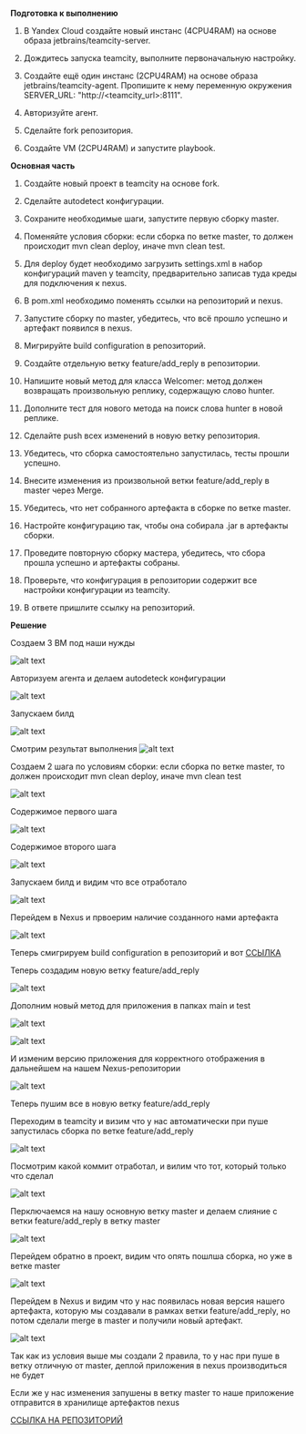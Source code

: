 **Подготовка к выполнению**

1. В Yandex Cloud создайте новый инстанс (4CPU4RAM) на основе образа jetbrains/teamcity-server.

2. Дождитесь запуска teamcity, выполните первоначальную настройку.

3. Создайте ещё один инстанс (2CPU4RAM) на основе образа jetbrains/teamcity-agent. Пропишите к нему переменную окружения SERVER_URL: "http://<teamcity_url>:8111".

4. Авторизуйте агент.

5. Сделайте fork репозитория.

6. Создайте VM (2CPU4RAM) и запустите playbook.


**Основная часть**

1. Создайте новый проект в teamcity на основе fork.

2. Сделайте autodetect конфигурации.

3. Сохраните необходимые шаги, запустите первую сборку master.

4. Поменяйте условия сборки: если сборка по ветке master, то должен происходит mvn clean deploy, иначе mvn clean test.

5. Для deploy будет необходимо загрузить settings.xml в набор конфигураций maven у teamcity, предварительно записав туда креды для подключения к nexus.

6. В pom.xml необходимо поменять ссылки на репозиторий и nexus.

7. Запустите сборку по master, убедитесь, что всё прошло успешно и артефакт появился в nexus.

8. Мигрируйте build configuration в репозиторий.

9. Создайте отдельную ветку feature/add_reply в репозитории.

10. Напишите новый метод для класса Welcomer: метод должен возвращать произвольную реплику, содержащую слово hunter.

11. Дополните тест для нового метода на поиск слова hunter в новой реплике.

12. Сделайте push всех изменений в новую ветку репозитория.

13. Убедитесь, что сборка самостоятельно запустилась, тесты прошли успешно.

14. Внесите изменения из произвольной ветки feature/add_reply в master через Merge.

15. Убедитесь, что нет собранного артефакта в сборке по ветке master.

16. Настройте конфигурацию так, чтобы она собирала .jar в артефакты сборки.

17. Проведите повторную сборку мастера, убедитесь, что сбора прошла успешно и артефакты собраны.

18. Проверьте, что конфигурация в репозитории содержит все настройки конфигурации из teamcity.

19. В ответе пришлите ссылку на репозиторий.



**Решение**

Создаем 3 ВМ под наши нужды

![alt text](https://github.com/mezhibo/teamcity/blob/c0bf5a11056e6cf9a7b924048df5f52475ab6308/IMG/1.jpg)


Авторизуем агента и делаем autodeteck конфигурации


![alt text](https://github.com/mezhibo/teamcity/blob/83c321410f1cbf3c2fbc5c3a74459a7bda5f63f6/IMG/2.jpg)


Запускаем билд

![alt text](https://github.com/mezhibo/teamcity/blob/83c321410f1cbf3c2fbc5c3a74459a7bda5f63f6/IMG/3.jpg)


Смотрим результат выполнения ![alt text](https://github.com/mezhibo/teamcity/blob/83c321410f1cbf3c2fbc5c3a74459a7bda5f63f6/IMG/4.jpg)


Создаем 2 шага по условиям сборки: если сборка по ветке master, то должен происходит mvn clean deploy, иначе mvn clean test

![alt text](https://github.com/mezhibo/teamcity/blob/83c321410f1cbf3c2fbc5c3a74459a7bda5f63f6/IMG/5.jpg)


Содержимое первого шага 

![alt text](https://github.com/mezhibo/teamcity/blob/83c321410f1cbf3c2fbc5c3a74459a7bda5f63f6/IMG/6.jpg)


Содержимое второго шага 

![alt text](https://github.com/mezhibo/teamcity/blob/83c321410f1cbf3c2fbc5c3a74459a7bda5f63f6/IMG/7.jpg)


Запускаем билд и видим что все отработало 

![alt text](https://github.com/mezhibo/teamcity/blob/83c321410f1cbf3c2fbc5c3a74459a7bda5f63f6/IMG/8.jpg)

Перейдем в Nexus и првоерим наличие созданного нами артефакта 

![alt text](https://github.com/mezhibo/teamcity/blob/83c321410f1cbf3c2fbc5c3a74459a7bda5f63f6/IMG/9.jpg)



Теперь смигрируем build configuration в репозиторий и вот [ССЫЛКА](https://github.com/mezhibo/example-teamcity/tree/4731b69beb2204494467a8a4b02ba39e122ceb01/.teamcity/MezhiboBild)


Теперь создадим новую ветку feature/add_reply

![alt text](https://github.com/mezhibo/teamcity/blob/83c321410f1cbf3c2fbc5c3a74459a7bda5f63f6/IMG/10.jpg)



Дополним новый метод для приложения в папках main и test

![alt text](https://github.com/mezhibo/teamcity/blob/83c321410f1cbf3c2fbc5c3a74459a7bda5f63f6/IMG/11.jpg)


![alt text](https://github.com/mezhibo/teamcity/blob/83c321410f1cbf3c2fbc5c3a74459a7bda5f63f6/IMG/12.jpg)


И изменим версию приложения для корректного отображения в дальнейшем на нашем Nexus-репозитории

![alt text](https://github.com/mezhibo/teamcity/blob/83c321410f1cbf3c2fbc5c3a74459a7bda5f63f6/IMG/18.jpg)


Теперь пушим все в новую ветку feature/add_reply

Переходим в teamcity и визим что у нас автоматически при пуше запустилась сборка по ветке feature/add_reply

![alt text](https://github.com/mezhibo/teamcity/blob/83c321410f1cbf3c2fbc5c3a74459a7bda5f63f6/IMG/13.jpg)


Посмотрим какой коммит отработал, и вилим что тот, который только что сделал


![alt text](https://github.com/mezhibo/teamcity/blob/83c321410f1cbf3c2fbc5c3a74459a7bda5f63f6/IMG/14.jpg)


Перключаемся на нашу основную ветку master и делаем слияние с ветки feature/add_reply в ветку master


![alt text](https://github.com/mezhibo/teamcity/blob/83c321410f1cbf3c2fbc5c3a74459a7bda5f63f6/IMG/15.jpg)


Перейдем обратно в проект, видим что опять пошлша сборка, но уже в ветке master

![alt text](https://github.com/mezhibo/teamcity/blob/83c321410f1cbf3c2fbc5c3a74459a7bda5f63f6/IMG/16.jpg)


Перейдем в Nexus и видим что у нас появилась новая версия нашего артефакта, которую мы создавали в рамках ветки feature/add_reply, но потом сделали merge в master и получили новый артефакт.


![alt text](https://github.com/mezhibo/teamcity/blob/83c321410f1cbf3c2fbc5c3a74459a7bda5f63f6/IMG/17.jpg)



Так как из условия выше мы создали 2 правила, то у нас при пуше в ветку отличную от master, деплой приложения в nexus производиться не будет

Если же у нас изменения запушены в ветку master то наше приложение отправится в хранилище артефактов nexus

[ССЫЛКА НА РЕПОЗИТОРИЙ](https://github.com/mezhibo/example-teamcity.git)









